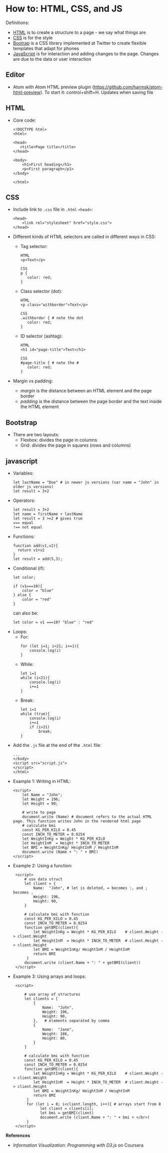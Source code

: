 # How to: HTML, CSS, and JS

Definitions:  
- [HTML](#html) is to create a structure to a page - we say what things are   
- [CSS](#css) is for the style  
- [Bootrap](#bootstrap) is a CSS library implemented at Twitter to create flexible templates that adapt for phones
- [JavaScript](#javascript) is for interaction and adding changes to the page. Changes are due to the data or user interaction 

## Editor
- Atom with Atom HTML preview plugin (https://github.com/harmsk/atom-html-preview). To start it: control+shift+H. Updates when saving file


## HTML   
- Core code:   

  ```
  <!DOCTYPE html>
  <html>
  
  <head>
     <title>Page title</title>
  </head>
  
  <body>
      <h1>First heading</h1>
      <p>First paragraph</p1>
  </body>
  
  </html>
  ```

## CSS  

- Include link to `.css` file in `.html` `<head>`:  
  ```
  <head> 
      <link rel="stylesheet" href="style.css">
  </head>
  ```

- Different kinds of HTML selectors are called in different ways in CSS:  
  - Tag selector:   
    ```
    HTML
    <p>Text</p>
    
    CSS
    p {
       color: red;
    }
    ```  
  - Class selector (dot):  
    ```
    HTML
    <p class="withborder">Text</p>
    
    CSS
    .withborder { # note the dot
       color: red;
    }
    ``` 
  - ID selector (ashtag):  
    ```
    HTML
    <h1 id="page-title">Text</h1>
    
    CSS
    #page-title { # note the #
       color: red;
    }
    ```   
    
- Margin vs padding:  
  - *margin* is the distance between an HTML element and the page border  
  - *padding* is the distance between the page border and the text inside the HTML element  

## Bootstrap  
- There are two layouts:  
  - Flexbox: divides the page in columns  
  - Grid: divides the page in squares (rows and columns)


## javascript    
- Variables:  
  ```
  let lastName = "Doe" # in newer js versions (var name = "John" in older js versions)  
  let result = 3+2 
  ```
- Operators:  
  ```
  let result = 3+2  
  let name = firstName + lastName
  let result = 3 >=2 # gives true
  === equal
  !== not equal
  ```
- Functions:    
  ```
  function add(v1,v2){
    return v1+v2
  }
  let result = add(5,3);
  ```  
- Conditional (if):  
  ```
  let color;
  
  if (v1===10){ 
      color = "blue"
  } else {
      color = "red"
  }
  ```
  can also be:
  ```
  let color = v1 ===10? "blue" : "red" 
  ```  
- Loops:    
  - For: 
    ```
    for (let i=1; i<21; i+=1){
        console.log(i)
    }
    ```  
  - While:  
    ```
    let i=1  
    while (i<21){
        console.log(i) 
        i+=1
    }
    ```  
  - Break:  
    ```
    let i=1  
    while (true){
        console.log(i) 
        i+=1 
        if (i>21)  
            break;
    }
    ```
 - Add the `.js` file at the end of the `.html` file:  
   ```
   ...
   </body>  
   <script src="script.js">
   </script>  
   </html>
   ```  
 - Example 1: Writing in HTML:  
   ```
   <script>  
       let Name = "John";
       let Weight = 196;  
       let Height = 90;
       
       # write to page
       document.write (Name) # document refers to the actual HTML page. This function writes John in the rendered html page   
       # calculate bmi
       const KG_PER_KILO = 0.45
       const INCH_TO_METER = 0.0254  
       let WeightInKg = Weight * KG_PER_KILO
       let HeightInM  = Height * INCH_TO_METER  
       let BMI = WeightInKg/ HeightInM / HeightInM
       document.write (Name + ": " + BMI)
   </script>  
   ```    
- Example 2: Using a function:    
  ```
   <script>  
       # use data struct
       let client = { 
           Name:  "John", # let is deleted, = becomes :, and ; becomes ,
           Weight: 196,  
           Height: 90,
       }
       
       # calculate bmi with function
       const KG_PER_KILO = 0.45
       const INCH_TO_METER = 0.0254  
       function getBMI(client){
           let WeightInKg = Weight * KG_PER_KILO    # client.Weight -> client.Weight
           let HeightInM  = Height * INCH_TO_METER  # client.Height -> client.Height
           let BMI = WeightInKg/ HeightInM / HeightInM  
           return BMI
        }
       document.write (client.Name + ": " + getBMI(client))
   </script>  
   ```    
- Example 3: Using arrays and loops:    
  ```
   <script>  

       # use array of structures 
       let clients = [
           { 
               Name:  "John", 
               Weight: 196,  
               Height: 90,
           },   # elements separated by comma
           { 
               Name:  "Jane", 
               Weight: 186,  
               Height: 80,
           }
       ]

       # calculate bmi with function
       const KG_PER_KILO = 0.45
       const INCH_TO_METER = 0.0254  
       function getBMI(client){
           let WeightInKg = Weight * KG_PER_KILO    # client.Weight -> client.Weight
           let HeightInM  = Height * INCH_TO_METER  # client.Height -> client.Height
           let BMI = WeightInKg/ HeightInM / HeightInM  
           return BMI
        }
        for (let i = 0; i<client.length, i++){ # arrays start from 0
              let client = clients[i];
              let bmi = getBMI(client)
              document.write (client.Name + ": " + bmi + </br>)
        }
   </script>  
   ```    
 
   
**References**  
- *Information Visualization: Programming with D3.js* on Coursera  
 
